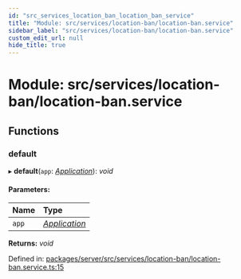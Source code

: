 ```yaml
---
id: "src_services_location_ban_location_ban_service"
title: "Module: src/services/location-ban/location-ban.service"
sidebar_label: "src/services/location-ban/location-ban.service"
custom_edit_url: null
hide_title: true
---
```


# Module: src/services/location-ban/location-ban.service

## Functions

### default

▸ **default**(`app`: [*Application*](src_declarations.md#application)): *void*

#### Parameters:

Name | Type |
:------ | :------ |
`app` | [*Application*](src_declarations.md#application) |

**Returns:** *void*

Defined in: [packages/server/src/services/location-ban/location-ban.service.ts:15](https://github.com/xr3ngine/xr3ngine/blob/7650c2bea/packages/server/src/services/location-ban/location-ban.service.ts#L15)
